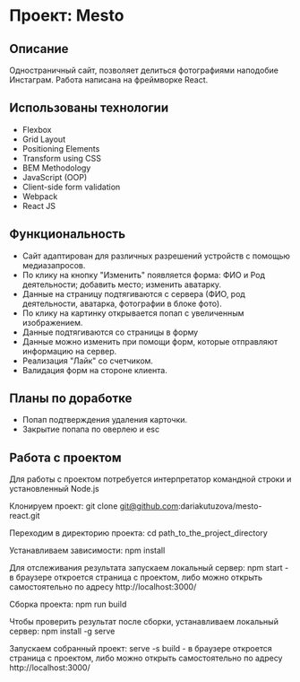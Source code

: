 # Проект: Mesto

## Описание
Одностраничный сайт, позволяет делиться фотографиями наподобие Инстаграм.
Работа написана на фреймворке React.

## Использованы технологии
- Flexbox
- Grid Layout
- Positioning Elements
- Transform using CSS
- BEM Methodology
- JavaScript (OOP)
- Client-side form validation
- Webpack
- React JS

## Функциональность
- Сайт адаптирован для различных разрешений устройств с помощью медиазапросов.
- По клику на кнопку "Изменить" появляется форма: ФИО и Род деятельности; добавить место; изменить аватарку.
- Данные на страницу подтягиваются с сервера (ФИО, род деятельности, аватарка, фотографии в блоке фото).
- По клику на картинку открывается попап с увеличенным изображением.
- Данные подтягиваются со страницы в форму
- Данные можно изменить при помощи форм, которые отправляют информацию на сервер.
- Реализация "Лайк" со счетчиком.
- Валидация форм на стороне клиента.

## Планы по доработке
- Попап подтверждения удаления карточки.
- Закрытие попапа по оверлею и esc


## Работа с проектом
  Для работы с проектом потребуется интерпретатор командной строки и установленный Node.js
  
  Клонируем проект:
  git clone git@github.com:dariakutuzova/mesto-react.git
  
  Переходим в директорию проекта:
  cd path_to_the_project_directory
  
  Устанавливаем зависимости:
  npm install
  
  Для отслеживания результата запускаем локальный сервер:
  npm start - в браузере откроется страница с проектом, либо можно открыть самостоятельно по адресу http://localhost:3000/
  
  Сборка проекта:
  npm run build
  
  Чтобы проверить результат после сборки, устанавливаем локальный сервер:
  npm install -g serve
  
  Запускаем собранный проект:
  serve -s build - в браузере откроется страница с проектом, либо можно открыть самостоятельно по адресу http://localhost:3000/
